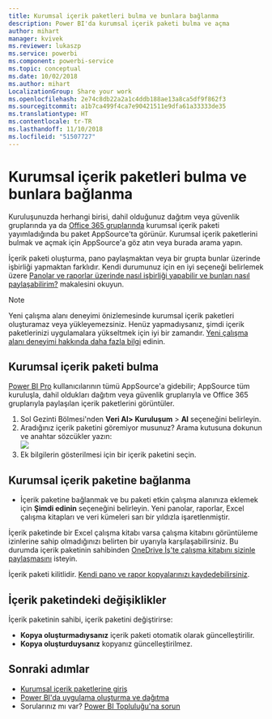 ```yaml
---
title: Kurumsal içerik paketleri bulma ve bunlara bağlanma
description: Power BI'da kurumsal içerik paketi bulma ve açma
author: mihart
manager: kvivek
ms.reviewer: lukaszp
ms.service: powerbi
ms.component: powerbi-service
ms.topic: conceptual
ms.date: 10/02/2018
ms.author: mihart
LocalizationGroup: Share your work
ms.openlocfilehash: 2e74c8db22a2a1c4ddb188ae13a8ca5df9f862f3
ms.sourcegitcommit: a1b7ca499f4ca7e90421511e9dfa61a33333de35
ms.translationtype: HT
ms.contentlocale: tr-TR
ms.lasthandoff: 11/10/2018
ms.locfileid: "51507727"
---
```

# <a name="find-and-connect-to-an-organizational-content-pack"></a>Kurumsal içerik paketleri bulma ve bunlara bağlanma

Kuruluşunuzda herhangi birisi, dahil olduğunuz dağıtım veya güvenlik gruplarında ya da [Office 365 gruplarında](https://support.office.com/article/Create-a-group-in-Office-365-7124dc4c-1de9-40d4-b096-e8add19209e9) kurumsal içerik paketi yayımladığında bu paket AppSource'ta görünür.  Kurumsal içerik paketlerini bulmak ve açmak için AppSource'a göz atın veya burada arama yapın.

İçerik paketi oluşturma, pano paylaşmaktan veya bir grupta bunlar üzerinde işbirliği yapmaktan farklıdır. Kendi durumunuz için en iyi seçeneği belirlemek üzere [Panolar ve raporlar üzerinde nasıl işbirliği yapabilir ve bunları nasıl paylaşabilirim?](../service-how-to-collaborate-distribute-dashboards-reports.md) makalesini okuyun.

> [!NOTE]
> Yeni çalışma alanı deneyimi önizlemesinde kurumsal içerik paketleri oluşturamaz veya yükleyemezsiniz. Henüz yapmadıysanız, şimdi içerik paketlerinizi uygulamalara yükseltmek için iyi bir zamandır. [Yeni çalışma alanı deneyimi hakkında daha fazla bilgi](../service-create-the-new-workspaces.md) edinin.
> 

## <a name="find-an-organizational-content-pack"></a>Kurumsal içerik paketi bulma
[Power BI Pro](https://powerbi.microsoft.com/pricing) kullanıcılarının tümü AppSource'a gidebilir; AppSource tüm kuruluşla, dahil oldukları dağıtım veya güvenlik gruplarıyla ve Office 365 gruplarıyla paylaşılan içerik paketlerini görüntüler.  

1. Sol Gezinti Bölmesi'nden **Veri Al\> Kuruluşum** \> **Al** seçeneğini belirleyin.
2. Aradığınız içerik paketini göremiyor musunuz? Arama kutusuna dokunun ve anahtar sözcükler yazın:  
    ![](media/end-user-content-pack/cp_searchbox.png)
3. Ek bilgilerin gösterilmesi için bir içerik paketini seçin.

## <a name="connect-to-an-organizational-content-pack"></a>Kurumsal içerik paketine bağlanma
* İçerik paketine bağlanmak ve bu paketi etkin çalışma alanınıza eklemek için **Şimdi edinin** seçeneğini belirleyin. Yeni panolar, raporlar, Excel çalışma kitapları ve veri kümeleri sarı bir yıldızla işaretlenmiştir.

İçerik paketinde bir Excel çalışma kitabı varsa çalışma kitabını görüntüleme izinlerine sahip olmadığınızı belirten bir uyarıyla karşılaşabilirsiniz. Bu durumda içerik paketinin sahibinden [OneDrive İş'te çalışma kitabını sizinle paylaşmasını](https://support.office.com/en-us/article/Share-documents-or-folders-in-Office-365-1fe37332-0f9a-4719-970e-d2578da4941c) isteyin. 

İçerik paketi kilitlidir. [Kendi pano ve rapor kopyalarınızı kaydedebilirsiniz](../service-organizational-content-pack-copy-refresh-access.md). 

## <a name="changes-to-the-content-pack"></a>İçerik paketindeki değişiklikler
İçerik paketinin sahibi, içerik paketini değiştirirse: 

* **Kopya oluşturmadıysanız** içerik paketi otomatik olarak güncelleştirilir.
* **Kopya oluşturduysanız** kopyanız güncelleştirilmez. 

## <a name="next-steps"></a>Sonraki adımlar
* [Kurumsal içerik paketlerine giriş](../service-organizational-content-pack-introduction.md)  
* [Power BI'da uygulama oluşturma ve dağıtma](../service-create-distribute-apps.md)
* Sorularınız mı var? [Power BI Topluluğu'na sorun](http://community.powerbi.com/)

